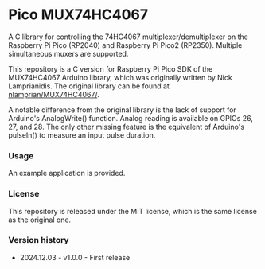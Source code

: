 # Pico MUX74HC4067

A C library for controlling the 74HC4067 multiplexer/demultiplexer on the Raspberry Pi Pico (RP2040) and Raspberry Pi Pico2 (RP2350). Multiple simultaneous muxers are supported.

This repository is a C version for Raspberry Pi Pico SDK of the MUX74HC4067 Arduino library, which was originally written by Nick Lamprianidis. The original library can be found at [nlamprian/MUX74HC4067/](https://github.com/nlamprian/MUX74HC4067/).

A notable difference from the original library is the lack of support for Arduino's AnalogWrite() function. Analog reading is available on GPIOs 26, 27, and 28.
The only other missing feature is the equivalent of Arduino's pulseIn() to measure an input pulse duration.


### Usage
An example application is provided.


### License
This repository is released under the MIT license, which is the same license as the original one.


### Version history
- 2024.12.03 - v1.0.0 - First release
